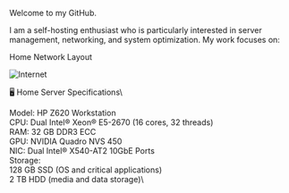 Welcome to my GitHub.

I am a self-hosting enthusiast who is particularly interested in server management, networking, and system optimization. My work focuses on:

Home Network Layout

![Internet](https://github.com/user-attachments/assets/b5faf5af-d7b2-439c-a1fe-b5236896ac09)

🖥️ Home Server Specifications\

  Model: HP Z620 Workstation\
   CPU: Dual Intel® Xeon® E5-2670 (16 cores, 32 threads)\
   RAM: 32 GB DDR3 ECC\
   GPU: NVIDIA Quadro NVS 450\
   NIC: Dual Intel® X540-AT2 10GbE Ports\
   Storage:\
        128 GB SSD (OS and critical applications)\
        2 TB HDD (media and data storage)\



